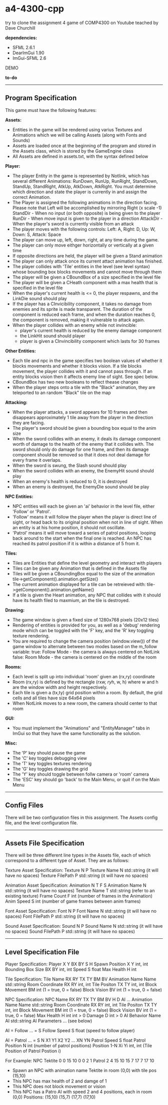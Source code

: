 # a4-4300-cpp
try to clone the assignment 4 game of COMP4300 on Youtube teached by Dave Churchill

**dependencies:**
- SFML 2.6.1
- DearImGui 1.90
- ImGui-SFML 2.6

DEMO

**to-do**

------------------------------------------------------------------------------ 
Program Specification
------------------------------------------------------------------------------ 
This game must have the following features:

**Assets:**
- Entities in the game will be rendered using varius Textures and Animations
  which we will be calling Assets (along with Fonts and Sounds)
- Assets are loaded once at the beginning of the program and stored in the 
  Assets class, which is stored by the GameEngine class
- All Assets are defined in assets.txt, with the syntax defined below 

**Player:**
- The player Entity in the game is represented by Notlink, which has several
  different Animations: RunDown, RunUp, RunRight, StandDown, StandUp, 
  StandRight, AtkUp, AtkDown, AtkRight. You must determine which direction
  and state the player is currently in and assign the correct Animation.
- The Player is assigned the following animations in the direction facing.
  Please note that Left will be accomplished by mirroring Right (x scale -1)
  StandDir  - When no input (or both opposite) is being given to the player
  RunDir    - When move input is given to the player in a direction
  AttackDir - When the player's sword is currently visible from an attack
- The player moves with the following controls:
  Left: A, Right: D, Up: W, Down: S, Attack: Space
- The player can move up, left, down, right, at any time during the game.
- The player can only move eithger horizontally or vertically at a given time
- If opposite directions are held, the player will be given a Stand animation
- The player can only attack once its current attact animation has finished.
- The player collides with 'Tile' entities in the level (see level syntax)
  whose bounding box blocks movements and cannot move through them
- The player will be given a CBoundBox of a size specified in the level file
- The player will be given a CHeath component with a max health that is
  specified in the level file
- When the player's current health is <= 0, the player respawns, and the
  LinkDie sound should play
- If the player has a CInvicibility component, it takes no damage from
  enemies and its sprite is made transparent. The duration of the component
  is reduced each frame, and when the duration reaches 0, the component is
  removed, making it vulnerable to attack again.
- When the player collides with an enemy while not invincible:
  - player's current health is reduced by the enemy damage component
  - the LinkHit sound should player
  - player is given a CInvincibility component which lasts for 30 frames

**Other Entities:**
- Each tile and npc in the game specifies two boolean values of whether it
  blocks movements and whether it blocks vision. If a tile blocks movement,
  the player collides with it and cannot pass through. If an entity blocks
  vision then it affects enemy line of sight. See spec below.
- CBoundBox has two new booleans to reflect thease changes
- When the player steps onto a tile with the "Black" animation, they
  are teleported to an random "Black" tile on the map

**Attacking:**
- When the player attacks, a sword appears for 10 frames and then disappears
  approximately 1 tile away from the player in the direction they are facing.
- The player's sword should be given a bounding box equal to the anim size
- When the sword collides with an enemy, it deals its damage component worth
  of damage to the health of the enemy that it collides with. The sword should
  only do damage for one frame, and then its damage component should be
  removed so that it does not deal damage for every frame it overlaps.
- When the sword is swung, the Slash sound should play
- When the sword collides with an enemy, the EnemyHit sound should play
- When an enemy's health is reduced to 0, it is destroyed
- When an enemy is destroyed, the EnemyDie sound should be play

**NPC Entities:**
- NPC entities will each be given an 'ai' behavior in the level file, either
  'Follow' or 'Patrol'.
- 'Follow' means it will follow the player when the player is direct line of
  sight, or head back to its original position when not in line of sight.
  When an entity is at his home position, it should not oscillate.
- 'Patrol' means it will move toward a series of patrol positions, looping
  back around to the start when the final one is reached. An NPC has reached
  its patrol position if it is within a distance of 5 from it.

**Tiles:**
- Tiles are Entities that define the level geometry and interact with players
- Tiles can be given any Animation that is defined in the Assets file
- Tiles will be given a CBoundingBox equal to the size of the animation
  tile->getComponent<CAnimation>().animation.getSize()
- The current animation displayed for a tile can be retreieved with:
  tile->getComponent<CAnimation>().animation.getName()
- If a tile is given the Heart animation, any NPC that collides with it
  should have its health filed to maxmium, an the tile is destroyed.

**Drawing:**
- The game window is given a fixed size of 1280x768 pixels (20x12 tiles)
- Rendering of entities is provided for you, as well as a 'debug' rendering
  mode which can be toggled with the 'F' key, and the 'R' key toggling
  texture rendering.
- You are required to change the camera position (window.view()) of the game
  window to alternate between two modes based on the m_follow variable:
  true:  Follow Mode - the camera is always centered on NotLink
  false: Room Mode   - the camera is centered on the middle of the room

**Rooms:**
- Each level is split up into individual 'room' given an (rx,ry) coordinate
- Room (rx,ry) is defined by the rectangle (rx*w, ry*h, w, h) where w and h are
  the window width and height respectively.
- Each tile is given a (tx,ty) grid position within a room. By default, the
  grid cells and all tiles have size 64x64 pixels
- When NotLink moves to a new room, the camera should center to that room

**GUI:**
- You must implement the "Animations" and "EntityManager" tabs in ImGui
  so that they have the same functionality as the solution.

**Misc:**
- The 'P' key should pause the game
- The 'C' key toggles debugging view
- The 'T' key toggles textures rendering
- The 'G' key toggles drawing the grid
- The 'Y' key should toggle between follw camera or 'room' camera
- The 'ESC' key should go 'back' to the Main Menu, or quit if on the Main Menu

-------------------------------------------------------------------------------
Config Files
-------------------------------------------------------------------------------
There will be two configuration files in this assignment. The Assets config
file, and the level configuration file.

------------------------------------------------------------------------------ 
Assets File Specification
------------------------------------------------------------------------------ 
There will be three different line types in the Assets file, each of which
correspond to a different type of Asset. They are as follows:

Texture Asset Specification:
Texture N P
  Texture Name     N std::string (it will have no spaces)
  Texture FilePath P std::string (it will have no spaces)

Animation Asset Specification:
Animation N T F S
  Animation Name  N std::string (it will have no spaces)
  Texture Name    T std::string (refer to an existing texture)
  Frame Count     F int (number of frames in the Animation)
  Anim Speed      S int (number of game frames between anim frames)
  
Font Asset Specification:
Font N P
  Font Name     N std::string (it will have no spaces)
  Font FilePath P std::string (it will have no spaces)

Sound Asset Specification:
Sound N P
  Sound Name     N std::string (it will have no spaces)
  Sound FilePath P std::string (it will have no spaces)

------------------------------------------------------------------------------ 
Level Specification File
------------------------------------------------------------------------------ 
Player Specification:
Player X Y BX BY S H
  Spawn Position X Y int, int
  Bounding Box Size BX BY int, int
  Speed S float
  Max Health H int

Tile Specification:
Tile Name RX RY TX TY BM BV
  Animation Name Name std::string
  Room Coordinate RX RY int, int
  Tile Positon TX TY int, int
  Block Movement BM int (1 = true, 0 = false)
  Block Vision BV int (1 = true, 0 = false)

NPC Specification:
  NPC Name RX RY TX TY BM BV H D AI ...
  Animation Name Name std::string
  Room Coordinate RX RY int, int
  Tile Positon TX TY int, int
  Block Movement BM int (1 = true, 0 = false)
  Block Vision BV int (1 = true, 0 = false)
  Max Health H int int > 0
  Damage D int > 0
  AI Behavior Name AI std::string
  AI Parameters ... (see below)

AI = Follow
  ... = S
  Follow Speed S float (speed to follow player)

AI = Patrol
  ... = S N X1 Y1 X2 Y2 ... XN YN
  Patrol Speed S float
  Patrol Position N int (number of patrol positions)
  Position 1-N Xi Yi int, int (Tile Position of Patrol Postion i)

For Example:
NPC Tektite 0 0 15 10 0 0 2 1 Patrol 2 4 15 10 15 7 17 7 17 10
  - Spawn an NPC with animation name Tektite in room (0,0) with tile pos (15,10)
  - This NPC has max health of 2 and damge of 1
  - This NPC does not block movement or vision
  - This NPC has a Patro AI with speed 2 and 4 positions, each in room (0,0)
    Positions: (15,10) (15,7) (17,7) (17,10)
